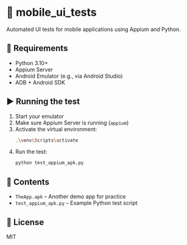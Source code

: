 # 📱 mobile_ui_tests

Automated UI tests for mobile applications using Appium and Python.

## 🔧 Requirements

- Python 3.10+
- Appium Server
- Android Emulator (e.g., via Android Studio)
- ADB + Android SDK

## ▶️ Running the test

1. Start your emulator
2. Make sure Appium Server is running (`appium`)
3. Activate the virtual environment:
   ```bash
   .\venv\Scripts\activate
   ```
4. Run the test:
   ```bash
   python test_appium_apk.py
   ```

## 🧪 Contents

- `TheApp.apk` – Another demo app for practice
- `test_appium_apk.py` – Example Python test script

## 📄 License

MIT
